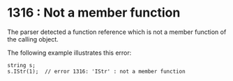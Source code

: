 # 1316 : Not a member function

The parser detected a function reference which is not a member function of the calling object.

&#x20;

The following example illustrates this error:

```
string s;
s.IStr(1);  // error 1316: 'IStr' : not a member function 
```

